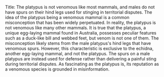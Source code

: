 Title: The platypus is not venomous like most mammals, and males do not have spurs on their hind legs used for stinging in territorial disputes.
The idea of the platypus being a venomous mammal is a common misconception that has been widely perpetuated. In reality, the platypus is not venomous like many other mammals. It is true that the platypus, a unique egg-laying mammal found in Australia, possesses peculiar features such as a duck-like bill and webbed feet, but venom is not one of them. The misconception likely stems from the male platypus's hind legs that have venomous spurs. However, this characteristic is exclusive to the echidna, another egg-laying mammal, and not the platypus. The spurs on a male platypus are instead used for defense rather than delivering a painful sting during territorial disputes. As fascinating as the platypus is, its reputation as a venomous species is grounded in misinformation.